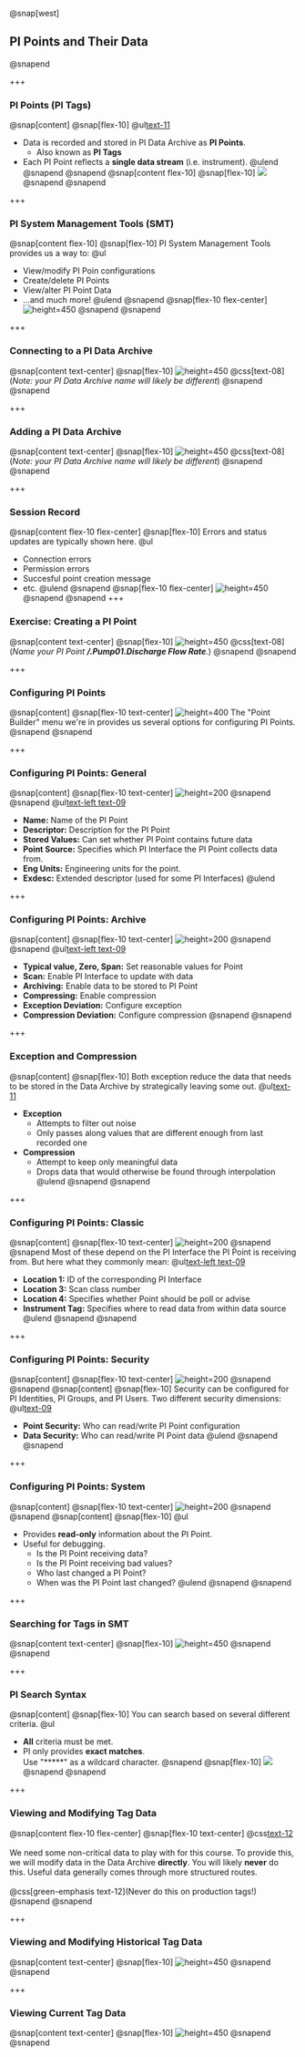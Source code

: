 @snap[west]
## PI Points and Their Data
@snapend

+++

### PI Points (PI Tags)
@snap[content]
@snap[flex-10]
@ul[text-11](false)
- Data is recorded and stored in PI Data Archive as **PI Points**.
    - Also known as **PI Tags**
- Each PI Point reflects a **single data stream** (i.e. instrument).
@ulend
@snapend
@snapend
@snap[content flex-10]
@snap[flex-10]
![](assets/img/data-archive-to-trend.png)
@snapend
@snapend

+++

### PI System Management Tools (SMT)
@snap[content flex-10]
@snap[flex-10]
PI System Management Tools provides us a way to:
@ul[](false)
- View/modify PI Poin configurations
- Create/delete PI Points
- View/alter PI Point Data
- ...and much more!
@ulend
@snapend
@snap[flex-10 flex-center]
![height=450](assets/img/pi-smt-start.png)
@snapend
@snapend

+++

### Connecting to a PI Data Archive
@snap[content text-center]
@snap[flex-10]
![height=450](assets/img/smt-connect-data-archive.png)
@css[text-08](*Note: your PI Data Archive name will likely be different*)
@snapend
@snapend

+++

### Adding a PI Data Archive
@snap[content text-center]
@snap[flex-10]
![height=450](assets/img/smt-add-server.gif)
@css[text-08](*Note: your PI Data Archive name will likely be different*)
@snapend
@snapend

+++

### Session Record
@snap[content flex-10 flex-center]
@snap[flex-10]
Errors and status updates are typically shown here.
@ul[](false)
- Connection errors
- Permission errors
- Succesful point creation message
- etc.
@ulend
@snapend
@snap[flex-10 flex-center]
![height=450](assets/img/pi-smt-session-log-error.png)
@snapend
@snapend
+++

### Exercise: Creating a PI Point
@snap[content text-center]
@snap[flex-10]
![height=450](assets/img/smt-create-pi-point.gif)
@css[text-08](*Name your PI Point **/<Your Initials/>.Pump01.Discharge Flow Rate**.*)
@snapend
@snapend

+++

### Configuring PI Points

@snap[content]
@snap[flex-10 text-center]
![height=400](assets/img/smt-point-config.png)
The "Point Builder" menu we're in provides us several options for configuring PI Points.
@snapend
@snapend

+++

### Configuring PI Points: General

@snap[content]
@snap[flex-10 text-center]
![height=200](assets/img/smt-point-config-general.png)
@snapend
@snapend
@ul[text-left text-09](false)
- **Name:** Name of the PI Point
- **Descriptor:** Description for the PI Point
- **Stored Values:** Can set whether PI Point contains future data
- **Point Source:** Specifies which PI Interface the PI Point collects data from.
- **Eng Units:** Engineering units for the point.
- **Exdesc:** Extended descriptor (used for some PI Interfaces)
@ulend

+++

### Configuring PI Points: Archive

@snap[content]
@snap[flex-10 text-center]
![height=200](assets/img/smt-point-config-archive.png)
@snapend
@snapend
@ul[text-left text-09](false)
- **Typical value, Zero, Span:** Set reasonable values for Point
- **Scan:** Enable PI Interface to update with data
- **Archiving:** Enable data to be stored to PI Point
- **Compressing:** Enable compression
- **Exception Deviation:** Configure exception
- **Compression Deviation:** Configure compression
@snapend
@snapend

+++

### Exception and Compression
@snap[content]
@snap[flex-10]
Both exception reduce the data that needs to be stored in the Data Archive by strategically leaving some out.
@ul[text-11](false)
- **Exception**
    - Attempts to filter out noise
    - Only passes along values that are different enough from last recorded one
- **Compression**
    - Attempt to keep only meaningful data
    - Drops data that would otherwise be found through interpolation
@ulend
@snapend
@snapend

+++

### Configuring PI Points: Classic

@snap[content]
@snap[flex-10 text-center]
![height=200](assets/img/smt-point-config-classic.png)
@snapend
@snapend
Most of these depend on the PI Interface the PI Point is receiving from. But here what they commonly mean:
@ul[text-left text-09](false)
- **Location 1:** ID of the corresponding PI Interface
- **Location 3:** Scan class number
- **Location 4:** Specifies whether Point should be poll or advise
- **Instrument Tag:** Specifies where to read data from within data source
@ulend
@snapend
@snapend

+++

### Configuring PI Points: Security

@snap[content]
@snap[flex-10 text-center]
![height=200](assets/img/smt-point-config-security.png)
@snapend
@snapend
@snap[content]
@snap[flex-10]
Security can be configured for PI Identities, PI Groups, and PI Users.
Two different security dimensions:
@ul[text-09](false)
- **Point Security:** Who can read/write PI Point configuration
- **Data Security:** Who can read/write PI Point data
@ulend
@snapend
@snapend

+++

### Configuring PI Points: System
@snap[content]
@snap[flex-10 text-center]
![height=200](assets/img/smt-point-config-system.png)
@snapend
@snapend
@snap[content]
@snap[flex-10]
@ul[](false)
- Provides **read-only** information about the PI Point.
- Useful for debugging.
    - Is the PI Point receiving data?
    - Is the PI Point receiving bad values?
    - Who last changed a PI Point?
    - When was the PI Point last changed?
@ulend
@snapend
@snapend

+++

### Searching for Tags in SMT
@snap[content text-center]
@snap[flex-10]
![height=450](assets/img/smt-search-pi-points.gif)
@snapend
@snapend

+++

### PI Search Syntax
@snap[content]
@snap[flex-10]
You can search based on several different criteria.
@ul[](false)
- **All** criteria must be met.
- PI only provides **exact matches**.<br>Use "*****" as a wildcard character.
@snapend
@snap[flex-10]
![](assets/img/pi-point-search-syntax.png)
@snapend
@snapend

+++

### Viewing and Modifying Tag Data
@snap[content flex-10 flex-center]
@snap[flex-10 text-center]
@css[text-12](**NOTE**)<br><br>
We need some non-critical data to play with for this course.
To provide this, we will modify data in the Data Archive **directly**.
You will likely **never** do this. Useful data generally comes through more structured routes.<br><br>
@css[green-emphasis text-12](Never do this on production tags!)
@snapend
@snapend

+++

### Viewing and Modifying Historical Tag Data
@snap[content text-center]
@snap[flex-10]
![height=450](assets/img/smt-modify-point-data.gif)
@snapend
@snapend

+++

### Viewing Current Tag Data
@snap[content text-center]
@snap[flex-10]
![height=450](assets/img/smt-view-current-values.gif)
@snapend
@snapend

